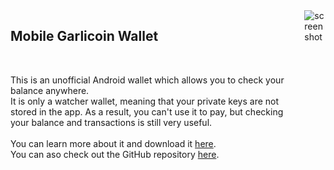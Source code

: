 <!-- Markdown just wasn't enough... I will miss you MD! -->
<div class="columns">
<div class="column">
<h2>Mobile Garlicoin Wallet</h2>
<br>

This is an unofficial Android wallet which allows you to check your balance anywhere.  
It is only a watcher wallet, meaning that your private keys are not stored in the app. As a result, you can't use it to pay, but checking your balance and transactions is still very useful.  
<br>
You can learn more about it and download it [here](https://www.reddit.com/r/garlicoin/comments/7vr51u/devupdate_mobile_garlicoin_wallet/).  
You can aso check out the GitHub repository [here](https://github.com/pauli2406/Garlicoin-Mobile-Wallet). 
</div>
<div class="column is-one-third">
<img src="https://i.imgur.com/0Gc26uc.jpg" alt="screenshot"/>
</div>
</div>
 